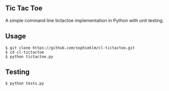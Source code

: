 ## Tic Tac Toe

A simple command line tictactoe implementation in Python with unit testing.

## Usage

```
$ git clone https://github.com/sophieklm/cl-tictactoe.git
$ cd cl-tictactoe
$ python tictactoe.py
```

## Testing

```
$ python tests.py
```

